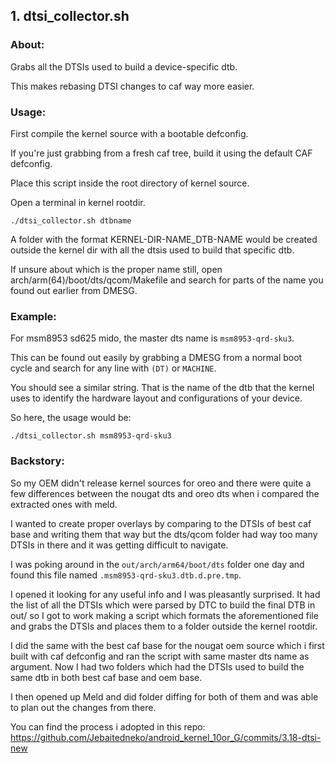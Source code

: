 ## 1. dtsi_collector.sh ##

### About: ###

Grabs all the DTSIs used to build a device-specific dtb.

This makes rebasing DTSI changes to caf way more easier.

### Usage: ###

First compile the kernel source with a bootable defconfig.

If you're just grabbing from a fresh caf tree, build it using the default CAF defconfig.

Place this script inside the root directory of kernel source.

Open a terminal in kernel rootdir.

`./dtsi_collector.sh dtbname`

A folder with the format KERNEL-DIR-NAME_DTB-NAME would be created outside the kernel dir with all the dtsis used to build that specific dtb.

If unsure about which is the proper name still, open arch/arm(64)/boot/dts/qcom/Makefile and search for parts of the name you found out earlier from DMESG.

### Example: ###

For msm8953 sd625 mido, the master dts name is `msm8953-qrd-sku3`.

This can be found out easily by grabbing a DMESG from a normal boot cycle and search for any line with `(DT)` or `MACHINE`.

You should see a similar string. That is the name of the dtb that the kernel uses to identify the hardware layout and configurations of your device.

So here, the usage would be:

`./dtsi_collector.sh msm8953-qrd-sku3`

### Backstory: ###

So my OEM didn't release kernel sources for oreo and there were quite a few differences between the nougat dts and oreo dts when i compared the extracted ones with meld.

I wanted to create proper overlays by comparing to the DTSIs of best caf base and writing them that way but the dts/qcom folder had way too many DTSIs in there and it was getting difficult to navigate.

I was poking around in the `out/arch/arm64/boot/dts` folder one day and found this file named `.msm8953-qrd-sku3.dtb.d.pre.tmp`.

I opened it looking for any useful info and I was pleasantly surprised. It had the list of all the DTSIs which were parsed by DTC to build the final DTB in out/ so I got to work making a script which formats the aforementioned file and grabs the DTSIs and places them to a folder outside the kernel rootdir.

I did the same with the best caf base for the nougat oem source which i first built with caf defconfig and ran the script with same master dts name as argument. Now I had two folders which had the DTSIs used to build the same dtb in both best caf base and oem base.

I then opened up Meld and did folder diffing for both of them and was able to plan out the changes from there.

You can find the process i adopted in this repo: https://github.com/Jebaitedneko/android_kernel_10or_G/commits/3.18-dtsi-new
